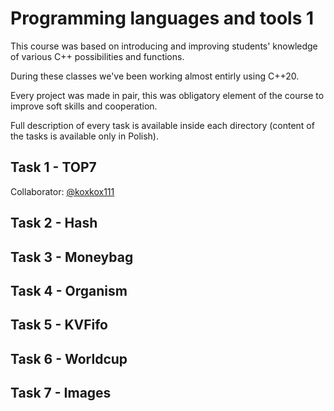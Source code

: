 # Programming languages and tools 1

This course was based on introducing and improving students' knowledge of various C++ possibilities and functions.

During these classes we've been working almost entirly using C++20.

Every project was made in pair, this was obligatory element of the course to improve soft skills and cooperation.

Full description of every task is available inside each directory (content of the tasks is available only in Polish).

## Task 1 - TOP7
Collaborator: [@koxkox111](https://github.com/koxkox111)

## Task 2 - Hash

## Task 3 - Moneybag

## Task 4 - Organism

## Task 5 - KVFifo

## Task 6 - Worldcup

## Task 7 - Images
